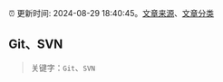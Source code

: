 :alarm_clock: 更新时间: 2024-08-29 18:40:45。[文章来源](/README.md)、[文章分类](/TAGS.md)

## Git、SVN


> 关键字：`Git`、`SVN`



